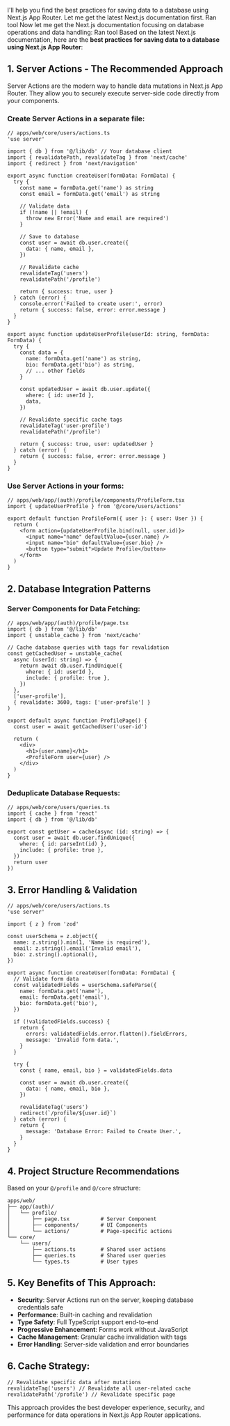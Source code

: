 I'll help you find the best practices for saving data to a database using Next.js App Router. Let me get the latest Next.js documentation first.
Ran tool
Now let me get the Next.js documentation focusing on database operations and data handling:
Ran tool
Based on the latest Next.js documentation, here are the **best practices for saving data to a database using Next.js App Router**:

## **1. Server Actions - The Recommended Approach**

Server Actions are the modern way to handle data mutations in Next.js App Router. They allow you to securely execute server-side code directly from your components.

### **Create Server Actions in a separate file:**

```tsx
// apps/web/core/users/actions.ts
'use server'

import { db } from '@/lib/db' // Your database client
import { revalidatePath, revalidateTag } from 'next/cache'
import { redirect } from 'next/navigation'

export async function createUser(formData: FormData) {
  try {
    const name = formData.get('name') as string
    const email = formData.get('email') as string

    // Validate data
    if (!name || !email) {
      throw new Error('Name and email are required')
    }

    // Save to database
    const user = await db.user.create({
      data: { name, email },
    })

    // Revalidate cache
    revalidateTag('users')
    revalidatePath('/profile')

    return { success: true, user }
  } catch (error) {
    console.error('Failed to create user:', error)
    return { success: false, error: error.message }
  }
}

export async function updateUserProfile(userId: string, formData: FormData) {
  try {
    const data = {
      name: formData.get('name') as string,
      bio: formData.get('bio') as string,
      // ... other fields
    }

    const updatedUser = await db.user.update({
      where: { id: userId },
      data,
    })

    // Revalidate specific cache tags
    revalidateTag('user-profile')
    revalidatePath('/profile')

    return { success: true, user: updatedUser }
  } catch (error) {
    return { success: false, error: error.message }
  }
}
```

### **Use Server Actions in your forms:**

```tsx
// apps/web/app/(auth)/profile/components/ProfileForm.tsx
import { updateUserProfile } from '@/core/users/actions'

export default function ProfileForm({ user }: { user: User }) {
  return (
    <form action={updateUserProfile.bind(null, user.id)}>
      <input name="name" defaultValue={user.name} />
      <input name="bio" defaultValue={user.bio} />
      <button type="submit">Update Profile</button>
    </form>
  )
}
```

## **2. Database Integration Patterns**

### **Server Components for Data Fetching:**

```tsx
// apps/web/app/(auth)/profile/page.tsx
import { db } from '@/lib/db'
import { unstable_cache } from 'next/cache'

// Cache database queries with tags for revalidation
const getCachedUser = unstable_cache(
  async (userId: string) => {
    return await db.user.findUnique({
      where: { id: userId },
      include: { profile: true },
    })
  },
  ['user-profile'],
  { revalidate: 3600, tags: ['user-profile'] }
)

export default async function ProfilePage() {
  const user = await getCachedUser('user-id')

  return (
    <div>
      <h1>{user.name}</h1>
      <ProfileForm user={user} />
    </div>
  )
}
```

### **Deduplicate Database Requests:**

```tsx
// apps/web/core/users/queries.ts
import { cache } from 'react'
import { db } from '@/lib/db'

export const getUser = cache(async (id: string) => {
  const user = await db.user.findUnique({
    where: { id: parseInt(id) },
    include: { profile: true },
  })
  return user
})
```

## **3. Error Handling & Validation**

```tsx
// apps/web/core/users/actions.ts
'use server'

import { z } from 'zod'

const userSchema = z.object({
  name: z.string().min(1, 'Name is required'),
  email: z.string().email('Invalid email'),
  bio: z.string().optional(),
})

export async function createUser(formData: FormData) {
  // Validate form data
  const validatedFields = userSchema.safeParse({
    name: formData.get('name'),
    email: formData.get('email'),
    bio: formData.get('bio'),
  })

  if (!validatedFields.success) {
    return {
      errors: validatedFields.error.flatten().fieldErrors,
      message: 'Invalid form data.',
    }
  }

  try {
    const { name, email, bio } = validatedFields.data

    const user = await db.user.create({
      data: { name, email, bio },
    })

    revalidateTag('users')
    redirect(`/profile/${user.id}`)
  } catch (error) {
    return {
      message: 'Database Error: Failed to Create User.',
    }
  }
}
```

## **4. Project Structure Recommendations**

Based on your `@/profile` and `@/core` structure:

```
apps/web/
├── app/(auth)/
│   └── profile/
│       ├── page.tsx          # Server Component
│       ├── components/       # UI Components
│       └── actions/          # Page-specific actions
└── core/
    └── users/
        ├── actions.ts        # Shared user actions
        ├── queries.ts        # Shared user queries
        └── types.ts          # User types
```

## **5. Key Benefits of This Approach:**

- **Security**: Server Actions run on the server, keeping database credentials safe
- **Performance**: Built-in caching and revalidation
- **Type Safety**: Full TypeScript support end-to-end
- **Progressive Enhancement**: Forms work without JavaScript
- **Cache Management**: Granular cache invalidation with tags
- **Error Handling**: Server-side validation and error boundaries

## **6. Cache Strategy:**

```tsx
// Revalidate specific data after mutations
revalidateTag('users') // Revalidate all user-related cache
revalidatePath('/profile') // Revalidate specific page
```

This approach provides the best developer experience, security, and performance for data operations in Next.js App Router applications.
